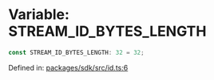 # Variable: STREAM\_ID\_BYTES\_LENGTH

```ts
const STREAM_ID_BYTES_LENGTH: 32 = 32;
```

Defined in: [packages/sdk/src/id.ts:6](https://github.com/towns-protocol/towns/blob/0db1fd0ac7258e8db8cedfb6183e8eade8284fa1/packages/sdk/src/id.ts#L6)
